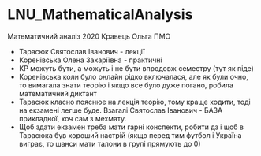 # LNU_MathematicalAnalysis
Математичний аналіз 2020 Кравець Ольга ПМО

- Тарасюк Святослав Іванович - лекції
- Коренівська Олена Захаріївна - практичні
- КР можуть бути, а можуть і не бути впродовж семестру (тут як піде)
- Коренівська коли було онлайн рідко включалася, але як були очно, то вимагала знати теорію і якщо все було дуже погано, робила математичний диктант
- Тарасюк класно пояснює на лекція теорію, тому краще ходити, тоді на екзамені легше буде. Взагалі Святослав Іванович - БАЗА прикладної, хоч сам з мехмату. 
- Щоб здати екзамен треба мати гарні конспекти, робити дз і щоб в Тарасюка був хороший настрій (якщо перед тим футбол і Україна виграє, то шанси мати талони в групі прямують до 0)
